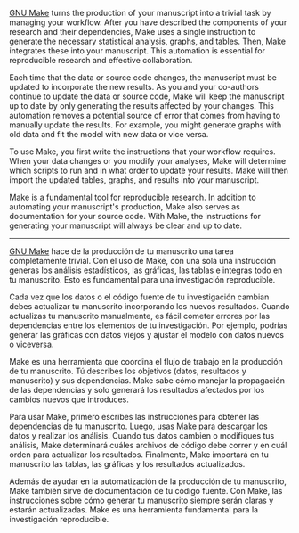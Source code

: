[GNU Make](https://en.wikipedia.org/wiki/Make_(software)) turns the production of your manuscript
into a trivial task by managing your workflow. After you have described the components of your
research and their dependencies, Make uses a single instruction to generate the necessary statistical
analysis, graphs, and tables. Then, Make integrates these into your manuscript. This automation is
essential for reproducible research and effective collaboration.

Each time that the data or source code changes, the manuscript must be updated to incorporate the new results. 
As you and your co-authors continue to update the data or source code, Make will keep the manuscript up to date 
by only generating the results affected by your changes. This automation removes a potential source of error that comes from having to manually update the results. For example, you might generate graphs with old data and fit the model with new data or vice versa.

To use Make, you first write the instructions that your workflow
requires. When your data changes or you modify your analyses, Make will determine which scripts to run and in what order to update your
results. Make will then import the updated tables, graphs, and results into your manuscript.

Make is a fundamental tool for reproducible research. In addition to automating your manuscript's
production, Make also serves as documentation for your source code. With Make, the instructions for
generating your manuscript will always be clear and up to date.

---

[GNU Make](https://en.wikipedia.org/wiki/Make_(software)) hace de la producción de tu manuscrito una
tarea completamente trivial. Con el uso de Make, con una sola una instrucción generas los análisis
estadísticos, las gráficas, las tablas e integras todo en tu manuscrito. Esto es fundamental para
una investigación reproducible.

Cada vez que los datos o el código fuente de tu investigación cambian debes actualizar tu manuscrito
incorporando los nuevos resultados. Cuando actualizas tu manuscrito manualmente, es fácil cometer
errores por las dependencias entre los elementos de tu investigación. Por ejemplo, podrías generar
las gráficas con datos viejos y ajustar el modelo con datos nuevos o viceversa.

Make es una herramienta que coordina el flujo de trabajo en la producción de tu manuscrito. Tú
describes los objetivos (datos, resultados y manuscrito) y sus dependencias. Make sabe cómo manejar
la propagación de las dependencias y solo generará los resultados afectados por los cambios nuevos
que introduces.

Para usar Make, primero escribes las instrucciones para obtener las dependencias de tu manuscrito.
Luego, usas Make para descargar los datos y realizar los análisis. Cuando tus datos cambien o
modifiques tus análisis, Make determinará cuáles archivos de código debe correr y en cuál orden para
actualizar los resultados. Finalmente, Make importará en tu manuscrito las tablas, las gráficas y
los resultados actualizados.

Además de ayudar en la automatización de la producción de tu manuscrito, Make también sirve de
documentación de tu código fuente. Con Make, las instrucciones sobre cómo generar tu manuscrito
siempre serán claras y estarán actualizadas. Make es una herramienta fundamental para la
investigación reproducible.
